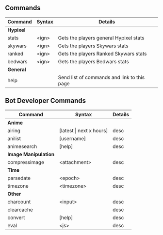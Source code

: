 ## Commands

| Command | Syntax  | Details |
| ------------- | ------------- | ------------- |
| **Hypixel** |
| stats | \<ign\> | Gets the players general Hypixel stats |
| skywars | \<ign\> | Gets the players Skywars stats |
| ranked | \<ign\> | Gets the players Ranked Skywars stats |
| bedwars | \<ign\> | Gets the players Bedwars stats |
| **General** |
| help | | Send list of commands and link to this page |

## Bot Developer Commands

| Command | Syntax | Details |
| ------------- | ------------- | ------------- |
| **Anime** |
| airing | \[latest \| next x hours\] | desc |
| anilist | \[username\] | desc |
| animesearch | \[help\] | desc |
| **Image Manipulation** |
| compressimage | \<attachment\> | desc |
| **Time** |
| parsedate | \<epoch\> | desc |
| timezone | \<timezone\> | desc |
| **Other** |
| charcount | \<input\> | desc |
| clearcache | | desc |
| convert | \[help\] | desc |
| eval | \<js\> | desc |
